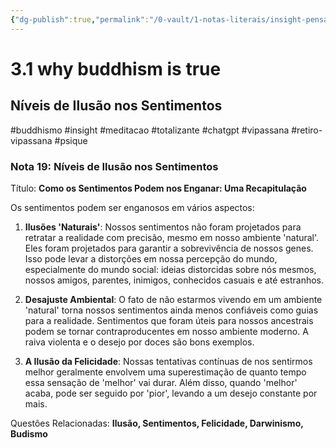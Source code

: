 ```yaml
---
{"dg-publish":true,"permalink":"/0-vault/1-notas-literais/insight-pensamento-e-meditacao/3-1-why-buddhism-is-true-niveis-de-ilusao-nos-sentimentos/","tags":["buddhismo","insight","meditacao","totalizante","chatgpt","vipassana","retiro-vipassana","psique"],"dgHomeLink":true,"dgShowLocalGraph":true,"dgShowFileTree":true,"dgEnableSearch":true}
---
```


# 3.1 why buddhism is true
## Níveis de Ilusão nos Sentimentos
#buddhismo #insight #meditacao #totalizante #chatgpt #vipassana  #retiro-vipassana #psique 
### Nota 19: Níveis de Ilusão nos Sentimentos

Título: **Como os Sentimentos Podem nos Enganar: Uma Recapitulação**

Os sentimentos podem ser enganosos em vários aspectos:

1. **Ilusões 'Naturais'**: Nossos sentimentos não foram projetados para retratar a realidade com precisão, mesmo em nosso ambiente 'natural'. Eles foram projetados para garantir a sobrevivência de nossos genes. Isso pode levar a distorções em nossa percepção do mundo, especialmente do mundo social: ideias distorcidas sobre nós mesmos, nossos amigos, parentes, inimigos, conhecidos casuais e até estranhos.

2. **Desajuste Ambiental**: O fato de não estarmos vivendo em um ambiente 'natural' torna nossos sentimentos ainda menos confiáveis como guias para a realidade. Sentimentos que foram úteis para nossos ancestrais podem se tornar contraproducentes em nosso ambiente moderno. A raiva violenta e o desejo por doces são bons exemplos.

3. **A Ilusão da Felicidade**: Nossas tentativas contínuas de nos sentirmos melhor geralmente envolvem uma superestimação de quanto tempo essa sensação de 'melhor' vai durar. Além disso, quando 'melhor' acaba, pode ser seguido por 'pior', levando a um desejo constante por mais.

Questões Relacionadas: **Ilusão, Sentimentos, Felicidade, Darwinismo, Budismo**